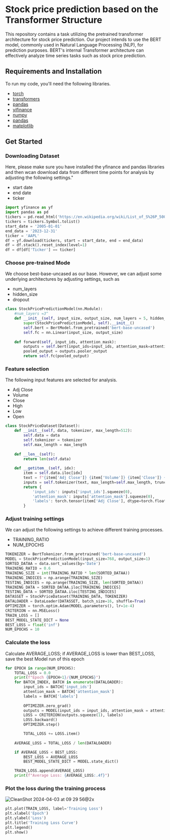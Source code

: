 # Stock price prediction based on the Transformer Structure

This repository contains a task utilizing the pretrained transformer architecture for stock price prediction. Our project intends to use the BERT model, commonly used in Natural Language Processing (NLP), for prediction purposes. BERT's internal Transformer architecture can effectively analyze time series tasks such as stock price prediction. 

## Requirements and Installation
To run my code, you'll need the following libraries.

- [torch](https://pytorch.org/)<br>
- [transformers](https://huggingface.co/docs/transformers/index)<br>
- [pandas](https://pandas.pydata.org/)<br>
- [yifinance](https://pypi.org/project/yfinance/)<br>
- [numpy](https://numpy.org/)<br>
- [pandas](https://pandas.pydata.org/)<br>
- [matplotlib](https://matplotlib.org/)<br>

## Get Started

### Downloading Dataset

Here, please make sure you have installed the yfinance and pandas libraries and then wcan download data from different time points for analysis by adjusting the following settings."

- start date
- end date
- ticker

```python
import yfinance as yf
import pandas as pd
tickers = pd.read_html('https://en.wikipedia.org/wiki/List_of_S%26P_500_companies')[0]
tickers = tickers.Symbol.tolist()
start_date = '2005-01-01'
end_data = '2023-12-31'
ticker = 'AAPL'
df = yf.download(tickers, start = start_date, end = end_data)
df = df.stack().reset_index(level=1)
df = df[df['Ticker'] == ticker]
```

### Choose pre-trained Mode

We choose best-base-uncased as our base. However, we can adjust some underlying architectures by adjusting settings, such as

- num_layers
- hidden_size
- dropout

```python
class StockPricePredictionModel(nn.Module):
    #num_layers =3^
    def __init__(self, input_size, output_size, num_layers = 5, hidden_size = 256, dropout = 0.7):
        super(StockPricePredictionModel, self).__init__()
        self.bert = BertModel.from_pretrained('bert-base-uncased')
        self.fc = nn.Linear(input_size, output_size)
    
    def forward(self, input_ids, attention_mask):
        outputs = self.bert(input_ids=input_ids, attention_mask=attention_mask)
        pooled_output = outputs.pooler_output
        return self.fc(pooled_output)
```

### Feature selection

The following input features are selected for analysis.
- Adj Close
- Volume
- Close
- High
- Low
- Open

```python
class StockPriceDataset(Dataset):
    def __init__(self, data, tokenizer, max_length=512):
        self.data = data
        self.tokenizer = tokenizer
        self.max_length = max_length
    
    def __len__(self):
        return len(self.data)
    
    def __getitem__(self, idx):
        item = self.data.iloc[idx]
        text = f"{item['Adj Close']} {item['Volume']} {item['Close']} {item['High']} {item['Low']} {item['Open']}"
        inputs = self.tokenizer(text, max_length=self.max_length, truncation=True, padding='max_length', return_tensors='pt')
        return {
            'input_ids': inputs['input_ids'].squeeze(0),
            'attention_mask': inputs['attention_mask'].squeeze(0),
            'labels': torch.tensor(item['Adj Close'], dtype=torch.float32)
        }
```

### Adjust training settings
We can adjust the following settings to achieve different training processes.
- TRAINING_RATIO
- NUM_EPOCHS

```python
TOKENIZER = BertTokenizer.from_pretrained('bert-base-uncased')
MODEL = StockPricePredictionModel(input_size=768, output_size=1)
SORTED_DATAA = data.sort_values(by='Date')
TRAINING_RATIO = 0.6
TRAINING_SIZE = int(TRAINING_RATIO * len(SORTED_DATAA))
TRAINING_INDICES = np.arange(TRAINING_SIZE)
TESTING_INDICES = np.arange(TRAINING_SIZE, len(SORTED_DATAA))
TRAINING_DATA = SORTED_DATAA.iloc[TRAINING_INDICES]
TESTING_DATA = SORTED_DATAA.iloc[TESTING_INDICES]
DATASSET = StockPriceDataset(TRAINING_DATA, TOKENIZER)
DATALOADER = DataLoader(DATASSET, batch_size=16, shuffle=True)
OPTIMIZER = torch.optim.Adam(MODEL.parameters(), lr=1e-4)
CRITERION = nn.MSELoss()
TRAIN_LOSS = []
BEST_MODEL_STATE_DICT = None
BEST_LOSS = float('inf')
NUM_EPOCHS = 10
```

### Calculate the loss
Calculate AVERAGE_LOSS; if AVERAGE_LOSS is lower than BEST_LOSS, save the best Model run of this epoch
```python
for EPOCH in range(NUM_EPOCHS):
    TOTAL_LOSS = 0.0
    print(f"Epoch {EPOCH+1}/{NUM_EPOCHS}")
    for BATCH_INDEX, BATCH in enumerate(DATALOADER):
        input_ids = BATCH['input_ids']
        attention_mask = BATCH['attention_mask']
        labels = BATCH['labels']
        
        OPTIMIZER.zero_grad()
        outputs = MODEL(input_ids = input_ids, attention_mask = attention_mask)
        LOSS = CRITERION(outputs.squeeze(1), labels)
        LOSS.backward()
        OPTIMIZER.step()

        TOTAL_LOSS += LOSS.item()
    
    AVERAGE_LOSS = TOTAL_LOSS / len(DATALOADER)

    if AVERAGE_LOSS < BEST_LOSS:
        BEST_LOSS = AVERAGE_LOSS
        BEST_MODEL_STATE_DICT = MODEL.state_dict()

    TRAIN_LOSS.append(AVERAGE_LOSS)
    print(f"Average Loss: {AVERAGE_LOSS:.4f}")
```


### Plot the loss during the training process


![CleanShot 2024-04-03 at 09 29 56@2x](https://github.com/umichlenny/Capstone/assets/149079836/2ebcf135-6ab9-44e8-b32b-7e9782ae44a7)

```python
plt.plot(TRAIN_LOSS, label='Training Loss')
plt.xlabel('Epoch')
plt.ylabel('Loss')
plt.title('Training Loss Curve')
plt.legend()
plt.show()
```
